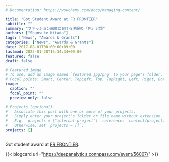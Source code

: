 ```yaml
---
# Documentation: https://wowchemy.com/docs/managing-content/

title: "Got Student Award at FR FRONTIER"
subtitle: ""
summary: "ファッション画像における洋服の「色」分類"
authors: ["Shunsuke Kitada"]
tags: ["News", "Awards & Grants"]
categories: ["News", "Awards & Grants"]
date: 2017-08-01T00:00:00+09:00
lastmod: 2023-01-28T15:34:34+09:00
featured: false
draft: false

# Featured image
# To use, add an image named `featured.jpg/png` to your page's folder.
# Focal points: Smart, Center, TopLeft, Top, TopRight, Left, Right, BottomLeft, Bottom, BottomRight.
image:
  caption: ""
  focal_point: ""
  preview_only: false

# Projects (optional).
#   Associate this post with one or more of your projects.
#   Simply enter your project's folder or file name without extension.
#   E.g. `projects = ["internal-project"]` references `content/project/deep-learning/index.md`.
#   Otherwise, set `projects = []`.
projects: []
---
```


Got student award at [FR FRONTIER](https://deepanalytics.connpass.com/event/56007/).

{{< blogcard url="https://deepanalytics.connpass.com/event/56007/" >}}
